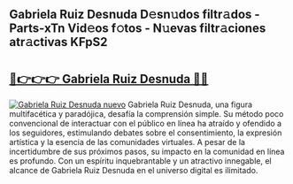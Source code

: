 ## Gabriela Ruiz Desnuda D𝚎sn𝚞dos filtr𝚊dos - Parts-xTn Vid𝚎os f𝚘tos - N𝚞evas filtr𝚊ciones atr𝚊ctivas KFpS2

# <h2><a href="http://mb94c4.tromn.icu/?c=Gabriela+Ruiz+Desnuda">🔗👉👉👉 Gabriela Ruiz Desnuda 🔗🔗</a></h2>

[![Gabriela Ruiz Desnuda nuevo](https://i.imgur.com/pEAQMta.gif)](http://mb94c4.tromn.icu/?c=Gabriela+Ruiz+Desnuda)
Gabriela Ruiz Desnuda, una figura multifacética y paradójica, desafía la comprensión simple. Su método poco convencional de interactuar con el público en línea ha atraído y ofendido a los seguidores, estimulando debates sobre el consentimiento, la expresión artística y la esencia de las comunidades virtuales. A pesar de la incertidumbre de sus próximos pasos, su impacto en la comunidad en línea es profundo. Con un espíritu inquebrantable y un atractivo innegable, el alcance de Gabriela Ruiz Desnuda en el universo digital es ilimitado.

